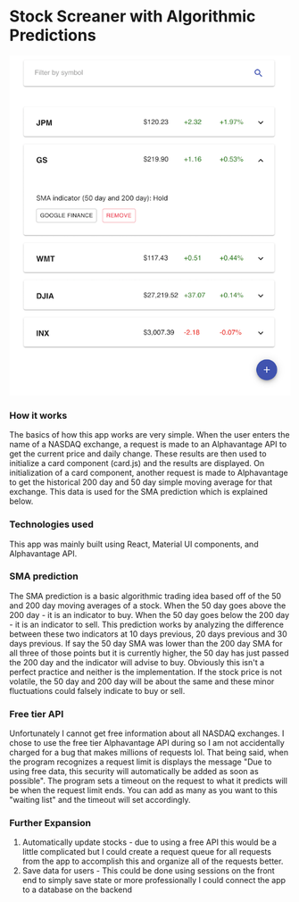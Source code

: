 # Stock Screaner with Algorithmic Predictions

![Example Image](https://github.com/AricLandy/StockScreener/blob/master/Demo_image.png)

### How it works
The basics of how this app works are very simple. When the user enters the name of a NASDAQ exchange, a request is made to an Alphavantage API to get the current price and daily change. These results are then used to initialize a card component (card.js) and the results are displayed. On initialization of a card component, another request is made to Alphavantage to get the historical 200 day and 50 day simple moving average for that exchange. This data is used for the SMA prediction which is explained below.

### Technologies used
This app was mainly built using React, Material UI components, and Alphavantage API.


### SMA prediction
The SMA prediction is a basic algorithmic trading idea based off of the 50 and 200 day moving averages of a stock. When the 50 day goes above the 200 day - it is an indicator to buy. When the 50 day goes below the 200 day - it is an indicator to sell.
This prediction works by analyzing the difference between these two indicators at 10 days previous, 20 days previous and 30 days previous. If say the 50 day SMA was lower than the 200 day SMA for all three of those points but it is currently higher, the 50 day has just passed the 200 day and the indicator will advise to buy.
Obviously this isn't a perfect practice and neither is the implementation. If the stock price is not volatile, the 50 day and 200 day will be about the same and these minor fluctuations could falsely indicate to buy or sell.


### Free tier API 
Unfortunately I cannot get free information about all NASDAQ exchanges. I chose to use the free tier Alphavantage API during so I am not accidentally charged for a bug that makes millions of requests lol. That being said, when the program recognizes a request limit is displays the message "Due to using free data, this security will automatically be added as soon as possible". The program sets a timeout on the request to what it predicts will be when the request limit ends. You can add as many as you want to this "waiting list" and the timeout will set accordingly.

### Further Expansion
1. Automatically update stocks - due to using a free API this would be a little complicated but I could create a request queue for all requests from the app to accomplish this and organize all of the requests better.
2. Save data for users - This could be done using sessions on the front end to simply save state or more professionally I could connect the app to a database on the backend